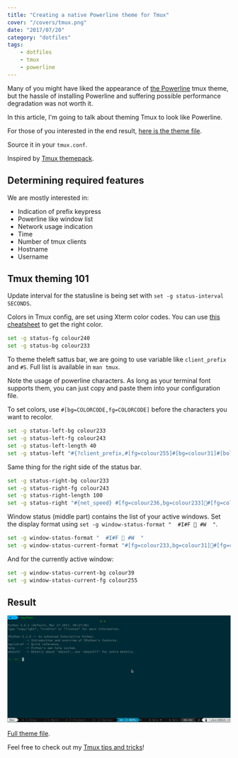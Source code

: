 ```yaml
---
title: "Creating a native Powerline theme for Tmux"
cover: "/covers/tmux.png"
date: "2017/07/20"
category: "dotfiles"
tags:
    - dotfiles
    - tmux
    - powerline
---
```


Many of you might have liked the appearance of [the Powerline](https://github.com/powerline/powerline) tmux theme, but the hassle of installing Powerline and suffering possible performance degradation was not worth it.

In this article, I'm going to talk about theming Tmux to look like Powerline.

For those of you interested in the end result, [here is the theme file](https://github.com/Vagr9K/dotfiles/blob/master/tmux/powerline.tmuxtheme).

Source it in your `tmux.conf`.

Inspired by [Tmux themepack](https://github.com/jimeh/tmux-themepack/blob/master/powerline/default/cyan.tmuxtheme).

## Determining required features

We are mostly interested in:

* Indication of prefix keypress
* Powerline like window list
* Network usage indication
* Time
* Number of tmux clients
* Hostname
* Username

## Tmux theming 101

Update interval for the statusline is being set with `set -g status-interval SECONDS`.

Colors in Tmux config, are set using Xterm color codes. You can use [this cheatsheet](https://jonasjacek.github.io/colors/) to get the right color.

```sh
set -g status-fg colour240
set -g status-bg colour233
```

To theme theleft sattus bar, we are going to use variable like `client_prefix` and `#S`. Full list is available in `man tmux`.

Note the usage of powerline characters. As long as your terminal font supports them, you can just copy and paste them into your configuration file.

To set colors, use `#[bg=COLORCODE,fg=COLORCODE]` before the characters you want to recolor.

```sh
set -g status-left-bg colour233
set -g status-left-fg colour243
set -g status-left-length 40
set -g status-left "#{?client_prefix,#[fg=colour255]#[bg=colour31]#[bold] #S #[fg=colour31]#[bg=colour233],#[fg=colour232]#[bg=colour255]#[bold] #S #[fg=colour255]#[bg=colour233]}"
```

Same thing for the right side of the status bar.

```sh
set -g status-right-bg colour233
set -g status-right-fg colour243
set -g status-right-length 100
set -g status-right "#{net_speed} #[fg=colour236,bg=colour233]#[fg=colour255,bg=colour236] %H:%M #[fg=colour233,bg=colour236]#[fg=colour255,bg=colour233,bold] #{session_attached} #[fg=colour255,bg=colour233]#[fg=colour233,bg=colour255]  #(whoami)@#[fg=colour232,bg=colour255,bold]#H "
```

Window status (middle part) contains the list of your active windows. Set the display format using `set -g window-status-format "  #I#F  #W  "`.

```sh
set -g window-status-format "  #I#F  #W  "
set -g window-status-current-format "#[fg=colour233,bg=colour31]#[fg=colour255,bg=colour31] #I#F  #W #[fg=colour31,bg=colour233,nobold]"
```

And for the currently active window:

```sh
set -g window-status-current-bg colour39
set -g window-status-current-fg colour255
```

## Result

![screenshot](./theme-screenshot.png)

[Full theme file](https://github.com/Vagr9K/dotfiles/blob/master/tmux/powerline.tmuxtheme).

Feel free to check out my [Tmux tips and tricks](/tmux-tips-and-tricks)!
